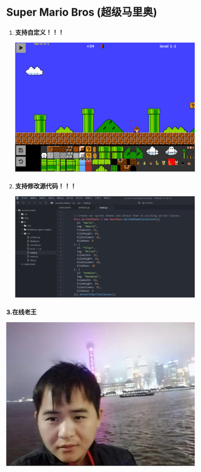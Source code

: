 # Super Mario Bros (超级马里奥)

1. ### 支持自定义！！！
   
   <img src="b15db8c51f8ad69c73d8576b6db27d40.png" alt="截图" style="zoom:50%;" />
2. ### 支持修改源代码！！！
   
   <img src="de47ff8c5886553e2649ff1308e9dc1f.png" alt="截图" style="zoom:50%;" />

### 3.在线老王

![截图](85c90ef681782e6177beb5949df3010e.png)

